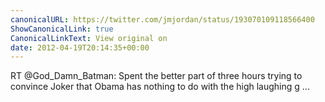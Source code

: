 ```yaml
---
canonicalURL: https://twitter.com/jmjordan/status/193070109118566400
ShowCanonicalLink: true
CanonicalLinkText: View original on
date: 2012-04-19T20:14:35+00:00
---
```

RT @God_Damn_Batman: Spent the better part of three hours trying to convince Joker that Obama has nothing to do with the high laughing g ...